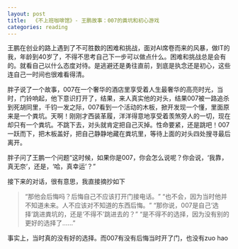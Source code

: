 ```yaml
---
layout: post
title:  《不上班咖啡馆》- 王鹏故事：007的粪坑和初心游戏
categories: reading
---
```


王鹏在创业的路上遇到了不可胜数的困难和挑战，面对AI席卷而来的风暴，做IT的我，年龄到40岁了，不得不思考自己下一步可以做点什么。困难和挑战总是会有的。就看自己以什么态度对待。是逃避还是勇往直前，到底是执念还是初心，这些连自己一时间也很难看得清。

胖子说了一个故事，007在一个奢华的酒店里享受着人生最奢华的高亮时光，当时，门铃响起，他下意识打开了，结果，来人真实他的对头，结果007被一路追杀到死胡同里，千钧一发之际，007看到一个活动的木板，掀开发现一个懂，里面原来是一个粪坑。天啊！刚刚才西装革履，洋洋得意地享受着羡煞旁人的一切，现在却只有一个粪坑。不跳下去，对头就肯定把自己灭掉。性命要紧，还是跳吧！007一跃而下，把木板盖好，把自己静静地藏在粪坑里，等待上面的对头四处搜寻最后离开。

胖子问了王鹏一个问题“这时候，如果你是007，你会怎么说呢？你会说，‘我靠，真无奈’，还是，‘哈，真幸运’？​”

接下来的对话，很有意思，我直接摘抄如下

> “那他会后悔吗？后悔自己不应该打开门接电话。​”
> “也不会，因为当时他并不知道未来。人不应该对不知道的东西后悔。​”
> “那你说，007是自己‘选择’跳进粪坑的，还是‘不得不’跳进去的？​”
> “是不得不的选择，因为没有别的更好的选择了……”

事实上，当时真的没有好的选择。而007有没有后悔当时开了门，也没有zuo hao

<!--stackedit_data:
eyJoaXN0b3J5IjpbLTIwMTM0MTc2MCw4MjkyNzYyMTYsLTM1OT
MyODMyNywtMTM3MDMwNDM5NywxMDE4NDQ4NzE2LDQ0NTI3MjM5
MV19
-->